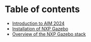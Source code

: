 # Table of contents

* [Introduction to AIM 2024](README.md)
* [Installation of NXP Gazebo](installation-of-nxp-gazebo.md)
* [Overview of the NXP Gazebo stack](overview-of-the-nxp-gazebo-stack.md)
